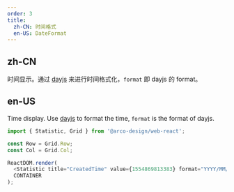```yaml
---
order: 3
title:
  zh-CN: 时间格式
  en-US: DateFormat
---
```


## zh-CN

时间显示。通过 [dayjs](https://github.com/iamkun/dayjs) 来进行时间格式化，`format` 即 dayjs 的 format。

## en-US

Time display. Use [dayjs](https://github.com/iamkun/dayjs) to format the time, `format` is the format of dayjs.

```js
import { Statistic, Grid } from '@arco-design/web-react';

const Row = Grid.Row;
const Col = Grid.Col;

ReactDOM.render(
  <Statistic title="CreatedTime" value={1554869813383} format="YYYY/MM/DD HH:mm:ss" />,
  CONTAINER
);
```
